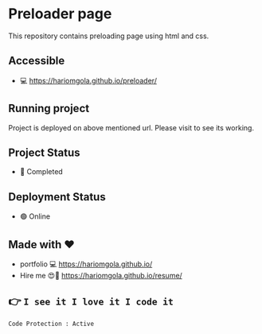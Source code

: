 # Preloader page
This repository contains preloading page using html and css.

## Accessible
 - :computer: https://hariomgola.github.io/preloader/

## Running project
 Project is deployed on above mentioned url. Please visit to see its working.

## Project Status
  - :bell: Completed

## Deployment Status
  - :green_circle: Online

## Made with :heart:
 - portfolio :computer: https://hariomgola.github.io/
 - Hire me :heart_eyes::yellow_heart: https://hariomgola.github.io/resume/

## :point_right: `I see it I love it I code it`

```
Code Protection : Active
```